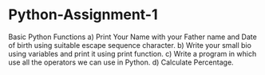 # Python-Assignment-1
Basic Python Functions
a) Print Your Name with your Father name and Date of birth using suitable escape sequence character.
b) Write your small bio using variables and print it using print function.
c) Write a program in which use all the operators we can use in Python.
d) Calculate Percentage.
